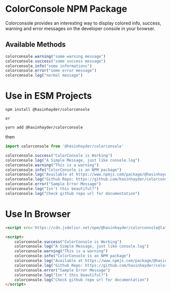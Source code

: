 # ColorConsole NPM Package

Colorconsole provides an interesting way to display colored info, success, warning and error messages on the developer console in your browser.

## Available Methods

```javascript
colorconsole.warning("some warning message")
colorconsole.success("some success message")
colorconsole.info("some informations")
colorconsole.error("some error message")
colorconsole.log("normal message")
```

# Use in ESM Projects

```shell
npm install @hasinhayder/colorconsole

or

yarn add @hasinhayder/colorconsole
```

then

```javascript
import colorconsole from '@hasinhayder/colorconsole'

colorconsole.success("ColorConsole is Working")
colorconsole.log("A Simple Message, just like console.log")
colorconsole.warning("This is a warning")
colorconsole.info("ColorConsole is an NPM package")
colorconsole.log("Available at https://www.npmjs.com/package/@hasinhayder/colorconsole")
colorconsole.log("Github Repo: https://github.com/hasinhayder/colorconsole")
colorconsole.error("Sample Error Message")
colorconsole.log("Isn't this beautiful?")
colorconsole.log("Check github repo url for documentation")
```

# Use In Browser

```html
<script src='https://cdn.jsdelivr.net/npm/@hasinhayder/colorconsole@latest/dist/colorconsole.min.js'></script>

<script>
    colorconsole.success("ColorConsole is Working")
    colorconsole.log("A Simple Message, just like console.log")
    colorconsole.warning("This is a warning")
    colorconsole.info("ColorConsole is an NPM package")
    colorconsole.log("Available at https://www.npmjs.com/package/@hasinhayder/colorconsole")
    colorconsole.log("Github Repo: https://github.com/hasinhayder/colorconsole")
    colorconsole.error("Sample Error Message")
    colorconsole.log("Isn't this beautiful?")
    colorconsole.log("Check github repo url for documentation")
</script>
```
